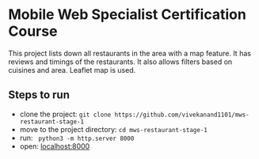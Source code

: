 # Mobile Web Specialist Certification Course

This project lists down all restaurants in the area with a map feature. It has reviews and timings of the restaurants.
It also allows filters based on cuisines and area. Leaflet map is used.


## Steps to run
* clone the project: ```git clone https://github.com/vivekanand1101/mws-restaurant-stage-1```
* move to the project directory: ```cd mws-restaurant-stage-1```
* run: ``` python3 -m http.server 8000```
* open: [localhost:8000](localhost:8000)

